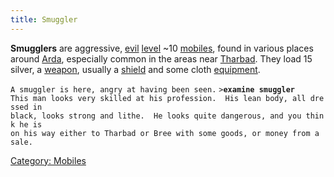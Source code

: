 ```yaml
---
title: Smuggler
---
```


**Smugglers** are aggressive, [evil](alignment "wikilink")
[level](level "wikilink") ~10 [mobiles](mobile "wikilink"), found in
various places around [Arda](Arda "wikilink"), especially common in the
areas near [Tharbad](Tharbad "wikilink"). They load 15 silver, a
[weapon](weapon "wikilink"), usually a [shield](shield "wikilink") and
some cloth [equipment](equipment "wikilink").

`A smuggler is here, angry at having been seen.`
`>`**`examine smuggler`**
`This man looks very skilled at his profession.  His lean body, all dressed in`
`black, looks strong and lithe.  He looks quite dangerous, and you think he is`
`on his way either to Tharbad or Bree with some goods, or money from a sale.`

[Category: Mobiles](Category:_Mobiles "wikilink")